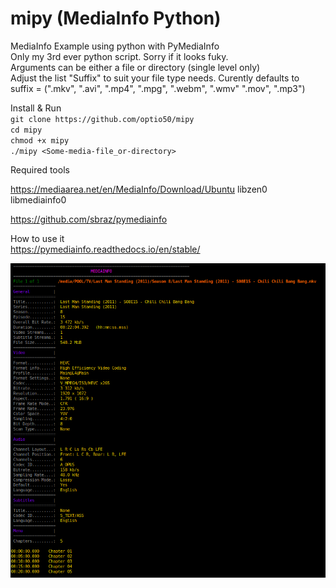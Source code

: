 # mipy (MediaInfo Python)
MediaInfo Example using python with PyMediaInfo   
Only my 3rd ever python script. Sorry if it looks fuky.    
Arguments can be either a file or directory (single level only)    
Adjust the list "Suffix" to suit your file type needs. Curently defaults to    
suffix = (".mkv", ".avi", ".mp4", ".mpg", ".webm", ".wmv" ".mov", ".mp3")    
    
 Install & Run    
`git clone https://github.com/optio50/mipy`    
`cd mipy`    
`chmod +x mipy`    
`./mipy <Some-media-file_or-directory>`    

Required tools    
    
https://mediaarea.net/en/MediaInfo/Download/Ubuntu   libzen0 libmediainfo0    
    
https://github.com/sbraz/pymediainfo    
    
How to use it    
https://pymediainfo.readthedocs.io/en/stable/ 

    
![ScreenShot](https://raw.githubusercontent.com/optio50/mipy/main/mipy.png?raw=true|alt=octocat)    
